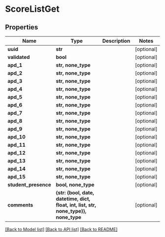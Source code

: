 # ScoreListGet


## Properties
Name | Type | Description | Notes
------------ | ------------- | ------------- | -------------
**uuid** | **str** |  | [optional] 
**validated** | **bool** |  | [optional] 
**apd_1** | **str, none_type** |  | [optional] 
**apd_2** | **str, none_type** |  | [optional] 
**apd_3** | **str, none_type** |  | [optional] 
**apd_4** | **str, none_type** |  | [optional] 
**apd_5** | **str, none_type** |  | [optional] 
**apd_6** | **str, none_type** |  | [optional] 
**apd_7** | **str, none_type** |  | [optional] 
**apd_8** | **str, none_type** |  | [optional] 
**apd_9** | **str, none_type** |  | [optional] 
**apd_10** | **str, none_type** |  | [optional] 
**apd_11** | **str, none_type** |  | [optional] 
**apd_12** | **str, none_type** |  | [optional] 
**apd_13** | **str, none_type** |  | [optional] 
**apd_14** | **str, none_type** |  | [optional] 
**apd_15** | **str, none_type** |  | [optional] 
**student_presence** | **bool, none_type** |  | [optional] 
**comments** | **{str: (bool, date, datetime, dict, float, int, list, str, none_type)}, none_type** |  | [optional] 

[[Back to Model list]](../README.md#documentation-for-models) [[Back to API list]](../README.md#documentation-for-api-endpoints) [[Back to README]](../README.md)


